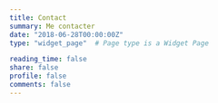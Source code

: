 ```yaml
---
title: Contact
summary: Me contacter
date: "2018-06-28T00:00:00Z"
type: "widget_page"  # Page type is a Widget Page

reading_time: false
share: false
profile: false
comments: false 
---
```



